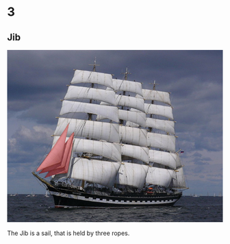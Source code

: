# 3

## Jib

![](Images/Krusenstern_bowsprit_jibs.jpg)

The Jib is a sail, that is held by three ropes.
